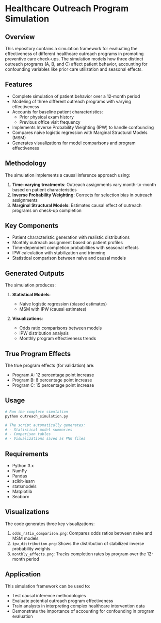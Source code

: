 # Healthcare Outreach Program Simulation

## Overview

This repository contains a simulation framework for evaluating the effectiveness of different healthcare outreach programs in promoting preventive care check-ups. The simulation models how three distinct outreach programs (A, B, and C) affect patient behavior, accounting for confounding variables like prior care utilization and seasonal effects.

## Features

- Complete simulation of patient behavior over a 12-month period
- Modeling of three different outreach programs with varying effectiveness
- Accounts for baseline patient characteristics:
  - Prior physical exam history
  - Previous office visit frequency
- Implements Inverse Probability Weighting (IPW) to handle confounding
- Compares naive logistic regression with Marginal Structural Models (MSM)
- Generates visualizations for model comparisons and program effectiveness

## Methodology

The simulation implements a causal inference approach using:

1. **Time-varying treatments**: Outreach assignments vary month-to-month based on patient characteristics
2. **Inverse Probability Weighting**: Corrects for selection bias in outreach assignments
3. **Marginal Structural Models**: Estimates causal effect of outreach programs on check-up completion

## Key Components

- Patient characteristic generation with realistic distributions
- Monthly outreach assignment based on patient profiles
- Time-dependent completion probabilities with seasonal effects
- IPW calculation with stabilization and trimming
- Statistical comparison between naive and causal models

## Generated Outputs

The simulation produces:

1. **Statistical Models**:
   - Naive logistic regression (biased estimates)
   - MSM with IPW (causal estimates)
   
2. **Visualizations**:
   - Odds ratio comparisons between models
   - IPW distribution analysis
   - Monthly program effectiveness trends

## True Program Effects

The true program effects (for validation) are:
- Program A: 12 percentage point increase
- Program B: 8 percentage point increase
- Program C: 15 percentage point increase

## Usage

```python
# Run the complete simulation
python outreach_simulation.py

# The script automatically generates:
# - Statistical model summaries
# - Comparison tables
# - Visualizations saved as PNG files
```

## Requirements

- Python 3.x
- NumPy
- Pandas
- scikit-learn
- statsmodels
- Matplotlib
- Seaborn

## Visualizations

The code generates three key visualizations:

1. `odds_ratio_comparison.png`: Compares odds ratios between naive and MSM models
2. `ipw_distribution.png`: Shows the distribution of stabilized inverse probability weights
3. `monthly_effects.png`: Tracks completion rates by program over the 12-month period

## Application

This simulation framework can be used to:
- Test causal inference methodologies
- Evaluate potential outreach program effectiveness
- Train analysts in interpreting complex healthcare intervention data
- Demonstrate the importance of accounting for confounding in program evaluation
